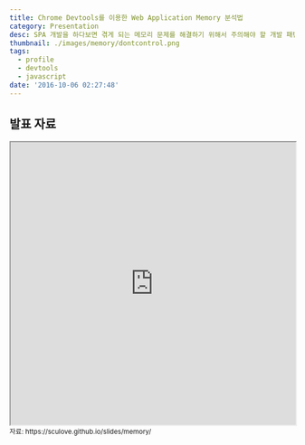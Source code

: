 ```yaml
---
title: Chrome Devtools를 이용한 Web Application Memory 분석법
category: Presentation
desc: SPA 개발을 하다보면 겪게 되는 메모리 문제를 해결하기 위해서 주의해야 할 개발 패턴을 알아보고, Google Chrome Devtool을 이용하여 어떻게 메모리를 Profile 하는지 정리한 자료
thumbnail: ./images/memory/dontcontrol.png
tags:
  - profile
  - devtools
  - javascript
date: '2016-10-06 02:27:48'
---
```


## 발표 자료

<iframe src="https://sculove.github.io/slides/memory/" width="100%" height="500px"></iframe>
<small>자료: https://sculove.github.io/slides/memory/</samll>
